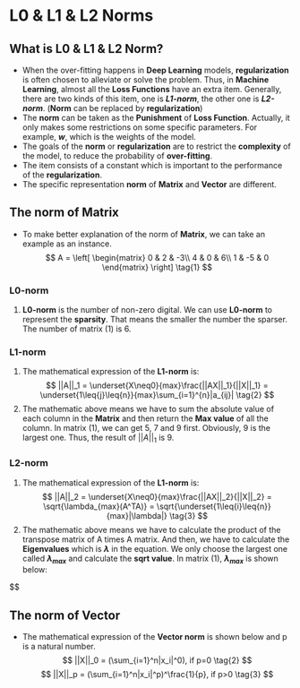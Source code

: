 <!--
 * @Author: Qiu Kunpeng
 * @Date: 2021-01-21 12:56:01
 * @LastEditTime: 2021-01-24 21:36:28
 * @LastEditors: Please set LastEditors
 * @Description: This blog is about L0-norm L1-norm and L2-norm.
 * @FilePath: \L0 & L1 & L2\L0 & L1 & L2.md
-->
# L0 & L1 & L2 Norms
## What is L0 & L1 & L2 Norm?
- When the over-fitting happens in **Deep Learning** models, **regularization** is often chosen to alleviate or solve the problem. Thus, in **Machine Learning**, almost all the **Loss Functions** have an extra item. Generally, there are two kinds of this item, one is ***L1-norm***, the other one is ***L2-norm***. (**Norm** can be replaced by **regularization**)
- The **norm** can be taken as the **Punishment** of **Loss Function**. Actually, it only makes some restrictions on some specific parameters. For example, ***w***, which is the weights of the model.
- The goals of the **norm** or **regularization** are to restrict the **complexity** of the model, to reduce the probability of **over-fitting**.
- The item consists of a constant which is important to the performance of the **regularization**.
- The specific representation **norm** of **Matrix** and **Vector** are different.
## The norm of Matrix
- To make better explanation of the norm of **Matrix**, we can take an example as an instance.
$$
    A = 
    \left[
    \begin{matrix}
    0 & 2 & -3\\
    4 & 0 & 6\\
    1 & -5 & 0
    \end{matrix}
    \right] \tag{1}
$$
### L0-norm
1. **L0-norm** is the number of non-zero digital. We can use **L0-norm** to represent the **sparsity**. That means the smaller the number the sparser. The number of matrix (1) is 6.
### L1-norm
1. The mathematical expression of the **L1-norm** is:
$$
    ||A||_1 = \underset{X\neq0}{max}\frac{||AX||_1}{||X||_1} = \underset{1\leq{j}\leq{n}}{max}\sum_{i=1}^{n}|a_{ij}| \tag{2}
$$
2. The mathematic above means we have to sum the absolute value of each column in the **Matrix** and then return the **Max value** of all the column. In matrix (1), we can get 5, 7 and 9 first. Obviously, 9 is the largest one. Thus, the result of $||A||_1$ is 9.
### L2-norm
1. The mathematical expression of the **L1-norm** is:
$$
    ||A||_2 = \underset{X\neq0}{max}\frac{||AX||_2}{||X||_2} = \sqrt{\lambda_{max}(A^TA)} = \sqrt{\underset{1\leq{i}\leq{n}}{max}|\lambda|} \tag{3}
$$
2. The mathematic above means we have to calculate the product of the transpose matrix of A times A matrix. And then, we have to calculate the **Eigenvalues** which is **$\lambda$** in the equation. We only choose the largest one called **$\lambda_{max}$** and calculate the **sqrt value**. In matrix (1), **$\lambda_{max}$** is shown below:

$$
## The norm of Vector
- The mathematical expression of the **Vector norm** is shown below and p is a natural number.
$$
    ||X||_0 = (\sum_{i=1}^n|x_i|^0), if p=0 \tag{2}
$$
$$
    ||X||_p = (\sum_{i=1}^n|x_i|^p)^\frac{1}{p}, if p>0 \tag{3}
$$